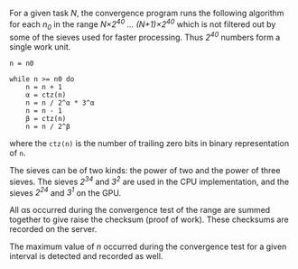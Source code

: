 For a given task *N*, the convergence program runs the following algorithm
for each *n<sub>0</sub>* in the range
*N&times;2<sup>40</sup> &hellip; (N+1)&times;2<sup>40</sup>* which is not
filtered out by some of the sieves used for faster processing. Thus
*2<sup>40</sup>* numbers form a single work unit.

```
n = n0

while n >= n0 do
	n = n + 1
	α = ctz(n)
	n = n / 2^α * 3^α
	n = n - 1
	β = ctz(n)
	n = n / 2^β
```

where the `ctz(n)` is the number of trailing zero bits in binary
representation of `n`.

The sieves can be of two kinds: the power of two and the power of three
sieves. The sieves *2<sup>34</sup>* and *3<sup>2</sup>* are used in the CPU
implementation, and the sieves *2<sup>24</sup>* and *3<sup>1</sup>* on the
GPU.

All &alpha;s occurred during the convergence test of the range are summed
together to give raise the checksum (proof of work). These checksums are
recorded on the server.

The maximum value of *n* occurred during the convergence test for a given
interval is detected and recorded as well.
